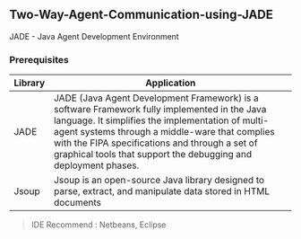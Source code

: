 ## Two-Way-Agent-Communication-using-JADE
JADE - Java Agent Development Environment

### Prerequisites
Library | Application
----|-----
JADE | JADE (Java Agent Development Framework) is a software Framework fully implemented in the Java language. It simplifies the implementation of multi-agent systems through a middle-ware that complies with the FIPA specifications and through a set of graphical tools that support the debugging and deployment phases.
Jsoup|Jsoup is an open-source Java library designed to parse, extract, and manipulate data stored in HTML documents

> IDE Recommend : Netbeans, Eclipse
